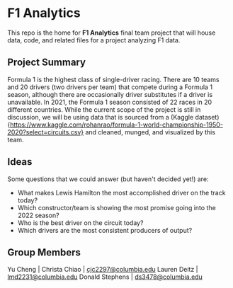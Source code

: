 # F1 Analytics
This repo is the home for **F1 Analytics** final team project that will house data, code, and related files for a project analyzing F1 data. 

## Project Summary
Formula 1 is the highest class of single-driver racing. There are 10 teams and 20 drivers (two drivers per team) that compete during a Formula 1 season, although there are occasionally driver substitutes if a driver is unavailable. In 2021, the Formula 1 season consisted of 22 races in 20 different countries. While the current scope of the project is still in discussion, we will be using data that is sourced from a (Kaggle dataset){https://www.kaggle.com/rohanrao/formula-1-world-championship-1950-2020?select=circuits.csv} and cleaned, munged, and visualized by this team. 

## Ideas
Some questions that we could answer (but haven't decided yet!) are:
- What makes Lewis Hamilton the most accomplished driver on the track today?
- Which constructor/team is showing the most promise going into the 2022 season?
- Who is the best driver on the circuit today?
- Which drivers are the most consistent producers of output?

## Group Members
Yu Cheng | 
Christa Chiao | cjc2297@columbia.edu
Lauren Deitz | lmd2231@columbia.edu
Donald Stephens | ds3478@columbia.edu


